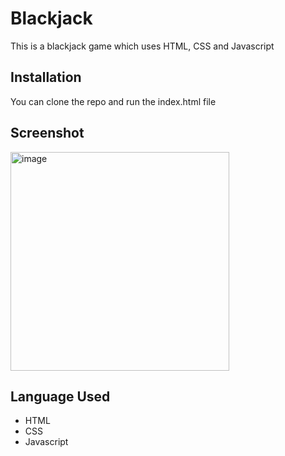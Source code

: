 # Blackjack

 This is a blackjack game which uses HTML, CSS and Javascript

 ## Installation 

 You can clone the repo and run the index.html file

## Screenshot

<img width="350" alt="image" src="https://github.com/TobiA34/Blackjack/assets/36420903/32b945d5-555e-40e3-9208-9ea1e4cb0d3a">

## Language Used
- HTML
- CSS
- Javascript
  

